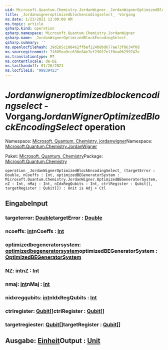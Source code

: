 ```yaml
---
uid: Microsoft.Quantum.Chemistry.JordanWigner._JordanWignerOptimizedBlockEncodingSelect_
title: _Jordanwigneroptimizedblockencodingselect_ -Vorgang
ms.date: 1/23/2021 12:00:00 AM
ms.topic: article
qsharp.kind: operation
qsharp.namespace: Microsoft.Quantum.Chemistry.JordanWigner
qsharp.name: _JordanWignerOptimizedBlockEncodingSelect_
qsharp.summary: ''
ms.openlocfilehash: 39d285c108462ffbef224b8bd677ae73f8634f0d
ms.sourcegitcommit: 71605ea9cc630e84e7ef29027e1f0ea06299747e
ms.translationtype: MT
ms.contentlocale: de-DE
ms.lasthandoff: 01/26/2021
ms.locfileid: "98839423"
---
```

# <a name="_jordanwigneroptimizedblockencodingselect_-operation"></a><span data-ttu-id="c6808-102">_Jordanwigneroptimizedblockencodingselect_ -Vorgang</span><span class="sxs-lookup"><span data-stu-id="c6808-102">_JordanWignerOptimizedBlockEncodingSelect_ operation</span></span>

<span data-ttu-id="c6808-103">Namespace: [Microsoft. Quantum. Chemistry. jordanwigner](xref:Microsoft.Quantum.Chemistry.JordanWigner)</span><span class="sxs-lookup"><span data-stu-id="c6808-103">Namespace: [Microsoft.Quantum.Chemistry.JordanWigner](xref:Microsoft.Quantum.Chemistry.JordanWigner)</span></span>

<span data-ttu-id="c6808-104">Paket: [Microsoft. Quantum. Chemistry](https://nuget.org/packages/Microsoft.Quantum.Chemistry)</span><span class="sxs-lookup"><span data-stu-id="c6808-104">Package: [Microsoft.Quantum.Chemistry](https://nuget.org/packages/Microsoft.Quantum.Chemistry)</span></span>




```qsharp
operation _JordanWignerOptimizedBlockEncodingSelect_ (targetError : Double, nCoeffs : Int, optimizedBEGeneratorSystem : Microsoft.Quantum.Chemistry.JordanWigner.OptimizedBEGeneratorSystem, nZ : Int, nMaj : Int, nIdxRegQubits : Int, ctrlRegister : Qubit[], targetRegister : Qubit[]) : Unit is Adj + Ctl
```


## <a name="input"></a><span data-ttu-id="c6808-105">Eingabe</span><span class="sxs-lookup"><span data-stu-id="c6808-105">Input</span></span>

### <a name="targeterror--double"></a><span data-ttu-id="c6808-106">targeterror: [Double](xref:microsoft.quantum.lang-ref.double)</span><span class="sxs-lookup"><span data-stu-id="c6808-106">targetError : [Double](xref:microsoft.quantum.lang-ref.double)</span></span>




### <a name="ncoeffs--int"></a><span data-ttu-id="c6808-107">ncoeffs: [int](xref:microsoft.quantum.lang-ref.int)</span><span class="sxs-lookup"><span data-stu-id="c6808-107">nCoeffs : [Int](xref:microsoft.quantum.lang-ref.int)</span></span>




### <a name="optimizedbegeneratorsystem--optimizedbegeneratorsystem"></a><span data-ttu-id="c6808-108">optimizedbegeneratorsystem: [optimizedbegeneratorsystem](xref:Microsoft.Quantum.Chemistry.JordanWigner.OptimizedBEGeneratorSystem)</span><span class="sxs-lookup"><span data-stu-id="c6808-108">optimizedBEGeneratorSystem : [OptimizedBEGeneratorSystem](xref:Microsoft.Quantum.Chemistry.JordanWigner.OptimizedBEGeneratorSystem)</span></span>




### <a name="nz--int"></a><span data-ttu-id="c6808-109">NZ: [int](xref:microsoft.quantum.lang-ref.int)</span><span class="sxs-lookup"><span data-stu-id="c6808-109">nZ : [Int](xref:microsoft.quantum.lang-ref.int)</span></span>




### <a name="nmaj--int"></a><span data-ttu-id="c6808-110">nmaj: [int](xref:microsoft.quantum.lang-ref.int)</span><span class="sxs-lookup"><span data-stu-id="c6808-110">nMaj : [Int](xref:microsoft.quantum.lang-ref.int)</span></span>




### <a name="nidxregqubits--int"></a><span data-ttu-id="c6808-111">nidxregqubits: [int](xref:microsoft.quantum.lang-ref.int)</span><span class="sxs-lookup"><span data-stu-id="c6808-111">nIdxRegQubits : [Int](xref:microsoft.quantum.lang-ref.int)</span></span>




### <a name="ctrlregister--qubit"></a><span data-ttu-id="c6808-112">ctrlregister: [Qubit](xref:microsoft.quantum.lang-ref.qubit)[]</span><span class="sxs-lookup"><span data-stu-id="c6808-112">ctrlRegister : [Qubit](xref:microsoft.quantum.lang-ref.qubit)[]</span></span>




### <a name="targetregister--qubit"></a><span data-ttu-id="c6808-113">targetregiester: [Qubit](xref:microsoft.quantum.lang-ref.qubit)[]</span><span class="sxs-lookup"><span data-stu-id="c6808-113">targetRegister : [Qubit](xref:microsoft.quantum.lang-ref.qubit)[]</span></span>





## <a name="output--unit"></a><span data-ttu-id="c6808-114">Ausgabe: [Einheit](xref:microsoft.quantum.lang-ref.unit)</span><span class="sxs-lookup"><span data-stu-id="c6808-114">Output : [Unit](xref:microsoft.quantum.lang-ref.unit)</span></span>

